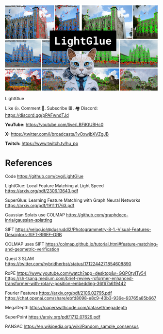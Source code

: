 ![](thumbnails/15.10.2023.png)

LightGlue

Like 👍. Comment 💬. Subscribe 🟥.
🏘 Discord: https://discord.gg/pPAFwndTJd

**YouTube:** https://youtube.com/live/LBFiKtUBHc0

**X:** https://twitter.com/i/broadcasts/1vOxwjbXVZgJB

**Twitch:** https://www.twitch.tv/hu_po


# References

Code
https://github.com/cvg/LightGlue

LightGlue: Local Feature Matching at Light Speed
https://arxiv.org/pdf/2306.13643.pdf

SuperGlue: Learning Feature Matching with Graph Neural Networks
https://arxiv.org/pdf/1911.11763.pdf

Gaussian Splats use COLMAP
https://github.com/graphdeco-inria/gaussian-splatting

SIFT
https://velog.io/@dusruddl2/Photogrammetry-8-1.-Visual-Features-Desciptors-SIFT-BRIEF-ORB

COLMAP uses SIFT
https://colmap.github.io/tutorial.html#feature-matching-and-geometric-verification

Quest 3 SLAM
https://twitter.com/hybridherbst/status/1712244271854608890

RoPE
https://www.youtube.com/watch?app=desktop&v=GQPOtyITy54
https://sh-tsang.medium.com/brief-review-roformer-enhanced-transformer-with-rotary-position-embedding-36f67a619442

Fourier Features
https://arxiv.org/pdf/2106.02795.pdf
https://chat.openai.com/share/ebfd8098-e8c9-40b3-936e-93765a85b667

MegaDepth
https://paperswithcode.com/dataset/megadepth

SuperPoint
https://arxiv.org/pdf/1712.07629.pdf

RANSAC
https://en.wikipedia.org/wiki/Random_sample_consensus
